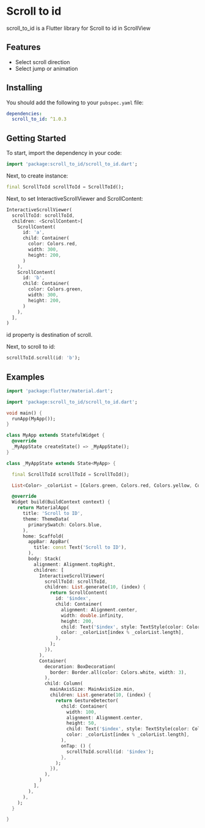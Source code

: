 # Scroll to id

scroll_to_id is a Flutter library for Scroll to id in ScrollView

## Features

* Select scroll direction
* Select jump or animation

## Installing

You should add the following to your `pubspec.yaml` file:

```yaml
dependencies:
  scroll_to_id: ^1.0.3
```

## Getting Started

To start, import the dependency in your code:

```dart
import 'package:scroll_to_id/scroll_to_id.dart';
```

Next, to create instance:
```dart
final ScrollToId scrollToId = ScrollToId();
```

Next, to set InteractiveScrollViewer and ScrollContent:

```dart
InteractiveScrollViewer(
  scrollToId: scrollToId,
  children: <ScrollContent>[
    ScrollContent(
      id: 'a',
      child: Container(
        color: Colors.red,
        width: 300,
        height: 200,
      )
    ),
    ScrollContent(
      id: 'b',
      child: Container(
        color: Colors.green,
        width: 300,
        height: 200,
      )
    ),
  ],
)
```

id property is destination of scroll.

Next, to scroll to id:

```dart
scrollToId.scroll(id: 'b');
```

## Examples

```dart
import 'package:flutter/material.dart';

import 'package:scroll_to_id/scroll_to_id.dart';

void main() {
  runApp(MyApp());
}

class MyApp extends StatefulWidget {
  @override
  _MyAppState createState() => _MyAppState();
}

class _MyAppState extends State<MyApp> {

  final ScrollToId scrollToId = ScrollToId();

  List<Color> _colorList = [Colors.green, Colors.red, Colors.yellow, Colors.blue];

  @override
  Widget build(BuildContext context) {
    return MaterialApp(
      title: 'Scroll to ID',
      theme: ThemeData(
        primarySwatch: Colors.blue,
      ),
      home: Scaffold(
        appBar: AppBar(
          title: const Text('Scroll to ID'),
        ),
        body: Stack(
          alignment: Alignment.topRight,
          children: [
            InteractiveScrollViewer(
              scrollToId: scrollToId,
              children: List.generate(10, (index) {
                return ScrollContent(
                  id: '$index',
                  child: Container(
                    alignment: Alignment.center,
                    width: double.infinity,
                    height: 200,
                    child: Text('$index', style: TextStyle(color: Colors.white, fontSize: 50),),
                    color: _colorList[index % _colorList.length],
                  ),
                );
              }),
            ),
            Container(
              decoration: BoxDecoration(
                border: Border.all(color: Colors.white, width: 3),
              ),
              child: Column(
                mainAxisSize: MainAxisSize.min,
                children: List.generate(10, (index) {
                  return GestureDetector(
                    child: Container(
                      width: 100,
                      alignment: Alignment.center,
                      height: 50,
                      child: Text('$index', style: TextStyle(color: Colors.white),),
                      color: _colorList[index % _colorList.length],
                    ),
                    onTap: () {
                      scrollToId.scroll(id: '$index');
                    },
                  );
                }),
              ),
            )
          ],
        ),
      ),
    );
  }

}
```







